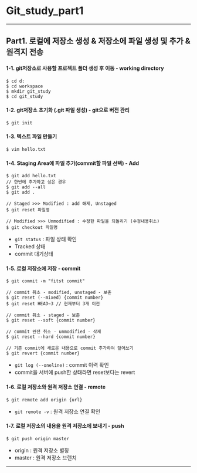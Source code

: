 # Git_study_part1

-----------
## Part1. 로컬에 저장소 생성 & 저장소에 파일 생성 및 추가 & 원격지 전송

#### 1-1. git저장소로 사용할 프로젝트 폴더 생성 후 이동 - working  directory
```
$ cd d:
$ cd workspace
$ mkdir git_study
$ cd git_study
```  

#### 1-2. git저장소 초기화 (.git 파일 생성) - git으로 버전 관리
```
$ git init
```

#### 1-3. 텍스트 파일 만들기
```
$ vim hello.txt
```

#### 1-4. Staging Area에 파일 추가(commit할 파일 선택) - Add
```
$ git add hello.txt
// 한번에 추가하고 싶은 경우 
$ git add --all
$ git add .

// Staged >>> Modified : add 해제, Unstaged
$ git reset 파일명

// Modified >>> Unmodified : 수정한 파일을 되돌리기 (수정내용취소)
$ git checkout 파일명
```
 - `git status` : 파일 상태 확인
 - Tracked 상태
 - commit 대기상태

#### 1-5. 로컬 저장소에 저장 - commit
```
$ git commit -m "fitst commit"

// commit 취소 - modified, unstaged - 보존
$ git reset (--mixed) {commit number}
$ git reset HEAD~3 // 현재부터 3개 이전

// commit 취소 - staged - 보존
$ git reset --soft {commit number}

// commit 완전 취소 - unmodified - 삭제
$ git reset --hard {commit number}

// 기존 commit에 새로운 내용으로 commit 추가하여 덮어쓰기
$ git revert {commit number}
```
 - `git log (--oneline)` : commit 이력 확인
 - commit을 서버에 push한 상태라면 reset보다는 revert

#### 1-6. 로컬 저장소와 원격 저장소 연결 - remote
```
$ git remote add origin {url}
```
 - `git remote -v` : 원격 저장소 연결 확인

#### 1-7. 로컬 저장소의 내용을 원격 저장소에 보내기 - push
```
$ git push origin master
```
 - origin : 원격 저장소 별칭
 - master : 원격 저장소 브랜치
-----------